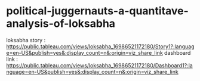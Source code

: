 # political-juggernauts-a-quantitave-analysis-of-loksabha
loksabha story : https://public.tableau.com/views/loksabha_16986521172180/Story1?:language=en-US&publish=yes&:display_count=n&:origin=viz_share_link
dashboard link : https://public.tableau.com/views/loksabha_16986521172180/Dashboard1?:language=en-US&publish=yes&:display_count=n&:origin=viz_share_link
